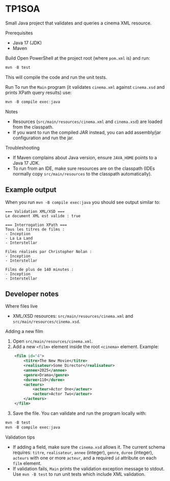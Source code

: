 # TP1SOA

Small Java project that validates and queries a cinema XML resource.

Prerequisites
- Java 17 (JDK)
- Maven

Build
Open PowerShell at the project root (where `pom.xml` is) and run:

```powershell
mvn -B test
```

This will compile the code and run the unit tests.

Run
To run the `Main` program (it validates `cinema.xml` against `cinema.xsd` and prints XPath query results) use:

```powershell
mvn -B compile exec:java
```

Notes
- Resources (`src/main/resources/cinema.xml` and `cinema.xsd`) are loaded from the classpath.
- If you want to run the compiled JAR instead, you can add assembly/jar configuration and run the jar.

Troubleshooting
- If Maven complains about Java version, ensure `JAVA_HOME` points to a Java 17 JDK.
- To run from an IDE, make sure resources are on the classpath (IDEs normally copy `src/main/resources` to the classpath automatically).

## Example output

When you run `mvn -B compile exec:java` you should see output similar to:

```text
=== Validation XML/XSD ===
Le document XML est valide : true

=== Interrogation XPath ===
Tous les titres de films :
- Inception
- La La Land
- Interstellar

Films réalisés par Christopher Nolan :
- Inception
- Interstellar

Films de plus de 140 minutes :
- Inception
- Interstellar
```

## Developer notes

Where files live
- XML/XSD resources: `src/main/resources/cinema.xml` and `src/main/resources/cinema.xsd`.

Adding a new film
1. Open `src/main/resources/cinema.xml`.
2. Add a new `<film>` element inside the root `<cinema>` element. Example:

```xml
	<film id="4">
		<titre>The New Movie</titre>
		<realisateur>Some Director</realisateur>
		<annee>2025</annee>
		<genre>Drama</genre>
		<duree>110</duree>
		<acteurs>
			<acteur>Actor One</acteur>
			<acteur>Actor Two</acteur>
		</acteurs>
	</film>
```

3. Save the file. You can validate and run the program locally with:

```powershell
mvn -B test
mvn -B compile exec:java
```

Validation tips
- If adding a field, make sure the `cinema.xsd` allows it. The current schema requires: `titre`, `realisateur`, `annee` (integer), `genre`, `duree` (integer), `acteurs` with one or more `acteur`, and a required `id` attribute on each `film` element.
- If validation fails, `Main` prints the validation exception message to stdout. Use `mvn -B test` to run unit tests which include XML validation.
